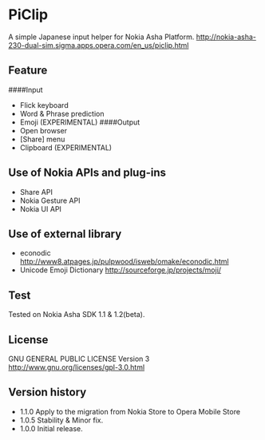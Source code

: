 PiClip
======

A simple Japanese input helper for Nokia Asha Platform.
http://nokia-asha-230-dual-sim.sigma.apps.opera.com/en_us/piclip.html

Feature
----------

####Input
* Flick keyboard
* Word & Phrase prediction
* Emoji (EXPERIMENTAL)
####Output
* Open browser
* [Share] menu
* Clipboard (EXPERIMENTAL)

Use of Nokia APIs and plug-ins
--------------------
* Share API
* Nokia Gesture API
* Nokia UI API

Use of external library
--------------------------
* econodic http://www8.atpages.jp/pulpwood/isweb/omake/econodic.html
* Unicode Emoji Dictionary http://sourceforge.jp/projects/moji/

Test
-------
Tested on Nokia Asha SDK 1.1 & 1.2(beta).

License
----------
GNU GENERAL PUBLIC LICENSE Version 3
http://www.gnu.org/licenses/gpl-3.0.html

Version history
------------------
* 1.1.0 Apply to the migration from Nokia Store to Opera Mobile Store
* 1.0.5 Stability & Minor fix.
* 1.0.0 Initial release.
